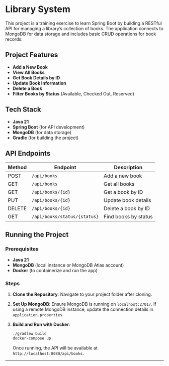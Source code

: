 ### 
# Library System

This project is a training exercise to learn Spring Boot by building a RESTful API for managing a library’s collection of books. The application connects to MongoDB for data storage and includes basic CRUD operations for book records.

## Project Features

- **Add a New Book**
- **View All Books**
- **Get Book Details by ID**
- **Update Book Information**
- **Delete a Book**
- **Filter Books by Status** (Available, Checked Out, Reserved)

## Tech Stack

- **Java 21**
- **Spring Boot** (for API development)
- **MongoDB** (for data storage)
- **Gradle** (for building the project)

## API Endpoints

| Method | Endpoint                     | Description              |
| ------ | -----------------------------| ------------------------ |
| POST   | `/api/books`                 | Add a new book           |
| GET    | `/api/books`                 | Get all books            |
| GET    | `/api/books/{id}`            | Get a book by ID         |
| PUT    | `/api/books/{id}`            | Update book details      |
| DELETE | `/api/books/{id}`            | Delete a book by ID      |
| GET    | `/api/books/status/{status}` | Find books by status     |

## Running the Project

### Prerequisites
- **Java 21**
- **MongoDB** (local instance or MongoDB Atlas account)
- **Docker** (to containerize and run the app)

### Steps

1. **Clone the Repository**:
   Navigate to your project folder after cloning.

2. **Set Up MongoDB**:
   Ensure MongoDB is running on `localhost:27017`. If using a remote MongoDB instance, update the connection details in `application.properties`.

3. **Build and Run with Docker**:
   ```bash
   ./gradlew build
   docker-compose up
   ```

   Once running, the API will be available at `http://localhost:8080/api/books`.

---
